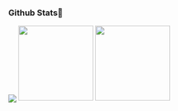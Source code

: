 <h3 id ="stats">Github Stats👋</h3>

<p>
<img align="center" src="https://github-profile-summary-cards.vercel.app/api/cards/profile-details?username=hxhb&theme=vue"/>
<img height=150 src="https://github-readme-stats.vercel.app/api?username=hxhb&show_icons=true&count_private=true&theme=tokyonight">
<img height=150 src="https://github-readme-stats.vercel.app/api/top-langs/?username=hxhb&layout=compact&theme=tokyonight&hide=html,javascript">
<p>

